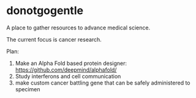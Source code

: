 # donotgogentle

A place to gather resources to advance medical science.

The current focus is cancer research.

Plan:
1) Make an Alpha Fold based protein designer: https://github.com/deepmind/alphafold/
2) Study interferons and cell communication
3) make custom cancer battling gene that can be safely administered to specimen

